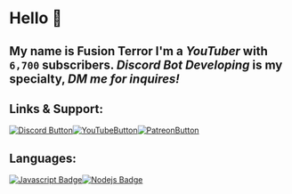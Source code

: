 # **Hello** 👋
My name is **Fusion Terror**  I'm a ***YouTuber*** with `6,700` subscribers. ***__Discord Bot Developing__*** is my specialty, *DM me for inquires!*
---
## **Links & Support:**
[![Discord Button](https://external-content.duckduckgo.com/iu/?u=https%3A%2F%2Fstatic.filehorse.com%2Ficons%2Fmessaging-and-chat%2Fdiscord-icon-32.png&f=1&nofb=1)](https://discord.gg/QJyTkNxVrX)[![YouTubeButton](https://external-content.duckduckgo.com/iu/?u=https%3A%2F%2Fcdn1.iconfinder.com%2Fdata%2Ficons%2Fgoogle_jfk_icons_by_carlosjj%2F32%2Fyoutube.png&f=1&nofb=1)](https://youtube.com/fusionterror)[![PatreonButton](https://external-content.duckduckgo.com/iu/?u=https%3A%2F%2Fc5.patreon.com%2Fexternal%2Ffavicon%2Ffavicon-32x32.png&f=1&nofb=1)](https://patreon.com/fusionterror)

##  **Languages:**
[![Javascript Badge](https://img.shields.io/badge/-Javascript-F0DB4F?style=for-the-badge&labelColor=black&logo=javascript&logoColor=F0DB4F)](#)[![Nodejs Badge](https://img.shields.io/badge/-Nodejs-3C873A?style=for-the-badge&labelColor=black&logo=node.js&logoColor=3C873A)](#)
